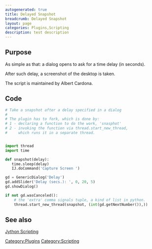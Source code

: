```yaml
---
autogenerated: true
title: Delayed Snapshot
breadcrumb: Delayed Snapshot
layout: page
categories: Plugins,Scripting
description: test description
---
```


## Purpose

As simple as that: a dialog opens to ask for a time delay (in seconds).

After such delay, a screenshot of the desktop is taken.

The script is maintained by Albert Cardona.

## Code

``` python
# Take a snapshot after a delay specified in a dialog
# 
# The plugin has to fork, which is done by:
# 1 - declaring a function to do the work, 'snasphot'
# 2 - invoking the function via thread.start_new_thread,
#     which runs it in a separate thread.


import thread
import time

def snapshot(delay):
   time.sleep(delay)
   IJ.doCommand('Capture Screen ')

gd = GenericDialog('Delay')
gd.addSlider('Delay (secs.): ', 0, 20, 5)
gd.showDialog()

if not gd.wasCanceled():
    # the 'extra' comma signals tuple, a kind of list in python.
    thread.start_new_thread(snapshot, (int(gd.getNextNumber()),))
```

## See also

[Jython Scripting](Jython_Scripting "wikilink")

[Category:Plugins](Category_Plugins "wikilink") [Category:Scripting](Category_Scripting "wikilink")
